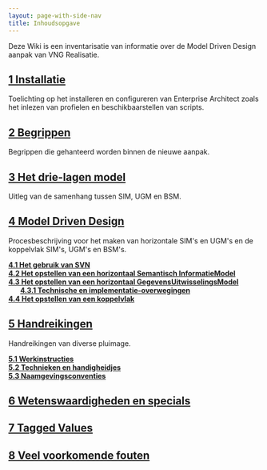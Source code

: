 ```yaml
---
layout: page-with-side-nav
title: Inhoudsopgave
---
```

Deze Wiki is een inventarisatie van informatie over de Model Driven Design aanpak van VNG Realisatie.  


## [1 Installatie](Installatie)

Toelichting op het installeren en configureren van Enterprise Architect zoals het inlezen van profielen en beschikbaarstellen van scripts.

## [2 Begrippen](Begrippen)

Begrippen die gehanteerd worden binnen de nieuwe aanpak.

## [3 Het drie-lagen model](Drielagen-model)

Uitleg van de samenhang tussen SIM, UGM en BSM.

## [4 Model Driven Design](ModelDrivenDesign)

Procesbeschrijving voor het maken van horizontale SIM's en UGM's en de koppelvlak SIM's, UGM's en BSM's.

**[4.1 Het gebruik van SVN](Gebruik-van-SVN)**<br/>
**[4.2 Het opstellen van een horizontaal Semantisch InformatieModel](Opstellen-SIM)**<br/>
**[4.3 Het opstellen van een horizontaal GegevensUitwisselingsModel](Opstellen-UGM)**<br/>
&nbsp;&nbsp;&nbsp;&nbsp;&nbsp;&nbsp;**[4.3.1 Technische en implementatie-overwegingen](Technische-en-implementatie-overwegingen)**<br/>
**[4.4 Het opstellen van een koppelvlak](Opstellen-BSM)**
## [5 Handreikingen](./Handreikingen.md)

Handreikingen van diverse pluimage.

**[5.1 Werkinstructies](Werkinstructies)**<br/>
**[5.2 Technieken en handigheidjes](Technieken-en-handigheidjes)**<br/>
**[5.3 Naamgevingsconventies](Naamgevingsconventies)**

## [6 Wetenswaardigheden en specials](Wetenswaardigheden-en-specials)

## [7 Tagged Values](Tagged-values)

## [8 Veel voorkomende fouten](Veelvoorkomende-fouten)
